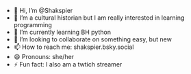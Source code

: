 - 👋 Hi, I’m @Shakspier
- 👀 I’m a cultural historian but I am really interested in learning programming
- 🌱 I’m currently learning BH python
- 💞️ I’m looking to collaborate on something easy, but new
- 📫 How to reach me: shakspier.bsky.social 
- 😄 Pronouns: she/her
- ⚡ Fun fact: I also am a twtich streamer 

<!---
Shakspier/Shakspier is a ✨ special ✨ repository because its `README.md` (this file) appears on your GitHub profile.
You can click the Preview link to take a look at your changes.
--->
